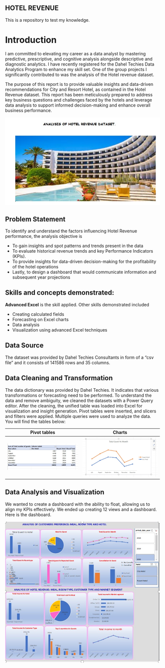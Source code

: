 ## HOTEL REVENUE
This is a repository to test my knowledge.

# Introduction

I am committed to elevating my career as a data analyst by mastering predictive, prescriptive, and cognitive analysis alongside descriptive and diagnostic analytics. I have recently registered for the Dahel Techies Data Analytics Program to enhance my skill set. One of the group projects I significantly contributed to was the analysis of the Hotel revenue dataset.

The purpose of this report is to provide valuable insights and data-driven recommendations for City and Resort Hotel, as contained in the Hotel Revenue dataset. This report has been meticulously prepared to address key business questions and challenges faced by the hotels and leverage data analysis to support informed decision-making and enhance overall business performance.

![](hotelpix.jpeg)

## Problem Statement

To identify and understand the factors influencing Hotel Revenue performance, the analysis objective is
- To gain insights and spot patterns and trends present in the data
- To evaluate historical revenue trends and key Performance Indicators (KPIs).
- To provide insights for  data-driven decision-making  for the profitability of the hotel operations
- Lastly, to design a dashboard that would communicate information and subsequent year projections

## Skills and concepts demonstrated:

**Advanced Excel** is the skill applied. 
Other skills demonstrated included
- Creating calculated fields
- Forecasting on Excel charts
- Data analysis
- Visualization using advanced Excel techniques

## Data Source

The dataset was provided by Dahel Techies Consultants in form of a “csv file” and it consists  of 141586 rows and 35 columns.

## Data Cleaning and Transformation

The data dictionary was provided by Dahel Techies. It indicates that various transformations or forecasting need to be performed. To understand the data and remove ambiguity, we cleaned the datasets with a Power Query editor. After the cleaning, the unified table was loaded into Excel for visualization and insight generation. Pivot tables were inserted, and slicers and filters were applied. Multiple queries were used to analyze the data. You will find the tables below:

**Pivot tables**                                                          | **Charts**
:-----------------------------------------------------------------------:|:---------------------------------------------------------------:
![](TOTALGUESTVSMONTH.jpeg)                                                                    | ![](TOTALGUESTVSMONTH2.jpeg)
                                                                                          
## Data Analysis and Visualization

We wanted to create a dashboard with the ability to float, allowing us to align my KPIs effectively. We ended up creating 12 views and a dashboard. Here is the dashboard.

![](HOTELREVENUEDISHBOARD.jpeg)
